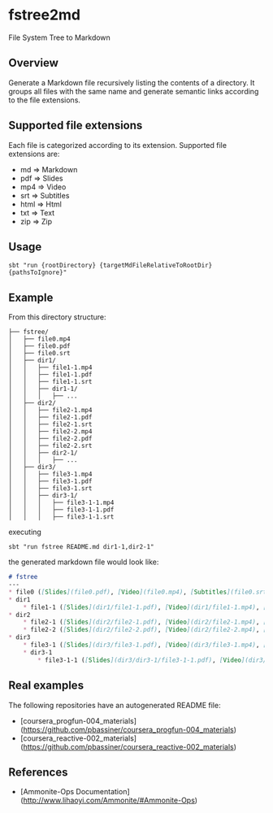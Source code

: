 # fstree2md
File System Tree to Markdown

## Overview
Generate a Markdown file recursively listing the contents of a directory. It groups all files with the same name and generate semantic links according to the file extensions.

## Supported file extensions
Each file is categorized according to its extension. Supported file extensions are:
* md => Markdown
* pdf => Slides
* mp4 => Video
* srt => Subtitles
* html => Html
* txt => Text
* zip => Zip

## Usage
```shell
sbt "run {rootDirectory} {targetMdFileRelativeToRootDir} {pathsToIgnore}"
```

## Example

From this directory structure:
```
├── fstree/
│   ├── file0.mp4
│   ├── file0.pdf
│   ├── file0.srt
│   ├── dir1/
│   │   ├── file1-1.mp4
│   │   ├── file1-1.pdf
│   │   ├── file1-1.srt
│   │   ├── dir1-1/
│   │   │   ├── ...
│   ├── dir2/
│   │   ├── file2-1.mp4
│   │   ├── file2-1.pdf
│   │   ├── file2-1.srt
│   │   ├── file2-2.mp4
│   │   ├── file2-2.pdf
│   │   ├── file2-2.srt
│   │   ├── dir2-1/
│   │   │   ├── ...
│   ├── dir3/
│   │   ├── file3-1.mp4
│   │   ├── file3-1.pdf
│   │   ├── file3-1.srt
│   │   ├── dir3-1/
│   │   │   ├── file3-1-1.mp4
│   │   │   ├── file3-1-1.pdf
│   │   │   ├── file3-1-1.srt
```

executing
```shell
sbt "run fstree README.md dir1-1,dir2-1"
```
the generated markdown file would look like:

```markdown
# fstree
---
* file0 ([Slides](file0.pdf), [Video](file0.mp4), [Subtitles](file0.srt))
* dir1
	* file1-1 ([Slides](dir1/file1-1.pdf), [Video](dir1/file1-1.mp4), [Subtitles](dir1/file1-1.srt))
* dir2
	* file2-1 ([Slides](dir2/file2-1.pdf), [Video](dir2/file2-1.mp4), [Subtitles](dir2/file2-1.srt))
	* file2-2 ([Slides](dir2/file2-2.pdf), [Video](dir2/file2-2.mp4), [Subtitles](dir2/file2-2.srt))
* dir3
	* file3-1 ([Slides](dir3/file3-1.pdf), [Video](dir3/file3-1.mp4), [Subtitles](dir3/file3-1.srt))
	* dir3-1
		* file3-1-1 ([Slides](dir3/dir3-1/file3-1-1.pdf), [Video](dir3/dir3-1/file3-1-1.mp4), [Subtitles](dir3/dir3-1/file3-1-1.srt))
```

## Real examples
The following repositories have an autogenerated README file:
* [coursera_progfun-004_materials] (https://github.com/pbassiner/coursera_progfun-004_materials)
* [coursera_reactive-002_materials] (https://github.com/pbassiner/coursera_reactive-002_materials)

## References
* [Ammonite-Ops Documentation] (http://www.lihaoyi.com/Ammonite/#Ammonite-Ops)
